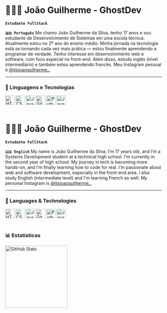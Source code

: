 # 👨🏻‍💻 João Guilherme - GhostDev  

**`Estudante FullStack`**

**`🇧🇷 Português`**
Me chamo João Guilherme da Silva, tenho 17 anos e sou estudante de Desenvolvimento de Sistemas em uma escola técnica. Atualmente estou no 2º ano do ensino médio. Minha jornada na tecnologia está se tornando cada vez mais prática — estou finalmente aprendendo a programar de verdade. Tenho interesse em desenvolvimento web e software, com foco especial no front-end. Além disso, estudo inglês (nível intermediário) e também estou aprendendo francês. Meu Instagram pessoal é [@itsjoaoguilherme_](https://www.instagram.com/itsjoaoguilherme_/).

---

### 🤖 Linguagens e Tecnologias

<p>
  <img 
    align="left" 
    alt="HTML" 
    title="HTML" 
    width="30px" 
    src="https://cdn.jsdelivr.net/gh/devicons/devicon@latest/icons/html5/html5-original.svg"
  />
  <img 
    align="left" 
    alt="CSS" 
    title="CSS" 
    width="30px" 
    src="https://cdn.jsdelivr.net/gh/devicons/devicon@latest/icons/css3/css3-original.svg"
  />
  <img 
    align="left" 
    alt="JavaScript" 
    title="JavaScript" 
    width="30px" 
    src="https://cdn.jsdelivr.net/gh/devicons/devicon@latest/icons/javascript/javascript-original.svg"
  />
  <img 
    align="left" 
    alt="Git" 
    title="Git" 
    width="30px" 
    src="https://cdn.jsdelivr.net/gh/devicons/devicon@latest/icons/git/git-original.svg"
  />
  <img 
    align="left" 
    alt="Python" 
    title="Python" 
    width="30px" 
    src="https://cdn.jsdelivr.net/gh/devicons/devicon@latest/icons/python/python-original.svg"
  />
  <img 
    align="left" 
    alt="Java" 
    title="Java" 
    width="30px" 
    src="https://cdn.jsdelivr.net/gh/devicons/devicon@latest/icons/java/java-original.svg"
  />
</p>

<br/><br/><br/>

# 👨🏻‍💻 João Guilherme - GhostDev  

**`Estudante FullStack`**

**`🇺🇸 English`**
My name is João Guilherme da Silva, I’m 17 years old, and I’m a Systems Development student at a technical high school. I'm currently in the second year of high school. My journey in tech is becoming more hands-on, and I’m finally learning how to code for real. I’m passionate about web and software development, especially in the front-end area. I also study English (intermediate level) and I'm learning French as well. My personal Instagram is [@itsjoaoguilherme_](https://www.instagram.com/itsjoaoguilherme_/).

---

### 🤖 Languages & Technologies

<p>
  <img 
    align="left" 
    alt="HTML" 
    title="HTML" 
    width="30px" 
    src="https://cdn.jsdelivr.net/gh/devicons/devicon@latest/icons/html5/html5-original.svg"
  />
  <img 
    align="left" 
    alt="CSS" 
    title="CSS" 
    width="30px" 
    src="https://cdn.jsdelivr.net/gh/devicons/devicon@latest/icons/css3/css3-original.svg"
  />
  <img 
    align="left" 
    alt="JavaScript" 
    title="JavaScript" 
    width="30px" 
    src="https://cdn.jsdelivr.net/gh/devicons/devicon@latest/icons/javascript/javascript-original.svg"
  />
  <img 
    align="left" 
    alt="Git" 
    title="Git" 
    width="30px" 
    src="https://cdn.jsdelivr.net/gh/devicons/devicon@latest/icons/git/git-original.svg"
  />
  <img 
    align="left" 
    alt="Python" 
    title="Python" 
    width="30px" 
    src="https://cdn.jsdelivr.net/gh/devicons/devicon@latest/icons/python/python-original.svg"
  />
  <img 
    align="left" 
    alt="Java" 
    title="Java" 
    width="30px" 
    src="https://cdn.jsdelivr.net/gh/devicons/devicon@latest/icons/java/java-original.svg"
  />
</p>

<br/><br/><br/>

### 📊 Estatísticas

<img 
      align="left" 
      alt="GitHub Stats" 
      height="200" 
      src="https://github-readme-stats.vercel.app/api/top-langs/?username=GhostDev-Creator&theme=tokyonight&layout=compact&custom_title=Tecnologias&langs_count=9" 
  />

</p>
